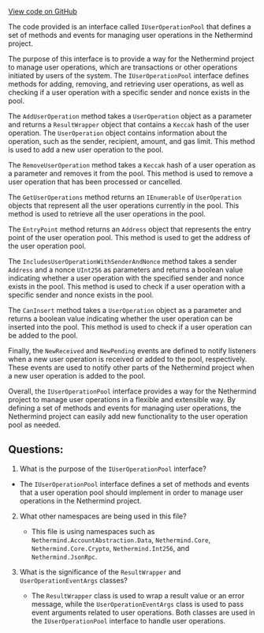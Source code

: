 [View code on GitHub](https://github.com/NethermindEth/nethermind/src/Nethermind/Nethermind.AccountAbstraction/Source/IUserOperationPool.cs)

The code provided is an interface called `IUserOperationPool` that defines a set of methods and events for managing user operations in the Nethermind project. 

The purpose of this interface is to provide a way for the Nethermind project to manage user operations, which are transactions or other operations initiated by users of the system. The `IUserOperationPool` interface defines methods for adding, removing, and retrieving user operations, as well as checking if a user operation with a specific sender and nonce exists in the pool. 

The `AddUserOperation` method takes a `UserOperation` object as a parameter and returns a `ResultWrapper` object that contains a `Keccak` hash of the user operation. The `UserOperation` object contains information about the operation, such as the sender, recipient, amount, and gas limit. This method is used to add a new user operation to the pool.

The `RemoveUserOperation` method takes a `Keccak` hash of a user operation as a parameter and removes it from the pool. This method is used to remove a user operation that has been processed or cancelled.

The `GetUserOperations` method returns an `IEnumerable` of `UserOperation` objects that represent all the user operations currently in the pool. This method is used to retrieve all the user operations in the pool.

The `EntryPoint` method returns an `Address` object that represents the entry point of the user operation pool. This method is used to get the address of the user operation pool.

The `IncludesUserOperationWithSenderAndNonce` method takes a sender `Address` and a nonce `UInt256` as parameters and returns a boolean value indicating whether a user operation with the specified sender and nonce exists in the pool. This method is used to check if a user operation with a specific sender and nonce exists in the pool.

The `CanInsert` method takes a `UserOperation` object as a parameter and returns a boolean value indicating whether the user operation can be inserted into the pool. This method is used to check if a user operation can be added to the pool.

Finally, the `NewReceived` and `NewPending` events are defined to notify listeners when a new user operation is received or added to the pool, respectively. These events are used to notify other parts of the Nethermind project when a new user operation is added to the pool.

Overall, the `IUserOperationPool` interface provides a way for the Nethermind project to manage user operations in a flexible and extensible way. By defining a set of methods and events for managing user operations, the Nethermind project can easily add new functionality to the user operation pool as needed.
## Questions: 
 1. What is the purpose of the `IUserOperationPool` interface?
   - The `IUserOperationPool` interface defines a set of methods and events that a user operation pool should implement in order to manage user operations in the Nethermind project.

2. What other namespaces are being used in this file?
   - This file is using namespaces such as `Nethermind.AccountAbstraction.Data`, `Nethermind.Core`, `Nethermind.Core.Crypto`, `Nethermind.Int256`, and `Nethermind.JsonRpc`.

3. What is the significance of the `ResultWrapper` and `UserOperationEventArgs` classes?
   - The `ResultWrapper` class is used to wrap a result value or an error message, while the `UserOperationEventArgs` class is used to pass event arguments related to user operations. Both classes are used in the `IUserOperationPool` interface to handle user operations.